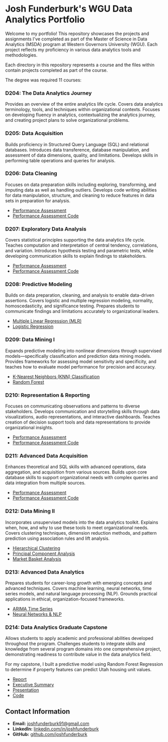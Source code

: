 # Josh Funderburk's WGU Data Analytics Portfolio

Welcome to my portfolio! This repository showcases the projects and assignments I've completed as part of the Master of Science in Data Analytics (MSDA) program at Western Governors University (WGU). Each project reflects my proficiency in various data analytics tools and methodologies.

Each directory in this repository represents a course and the files within contain projects completed as part of the course.

The degree was required 11 courses:

### D204: The Data Analytics Journey
Provides an overview of the entire analytics life cycle. Covers data analytics terminology, tools, and techniques within organizational contexts. Focuses on developing fluency in analytics, contextualizing the analytics journey, and creating project plans to solve organizational problems.


### D205: Data Acquisition
Builds proficiency in Structured Query Language (SQL) and relational databases. Introduces data transference, database manipulation, and assessment of data dimensions, quality, and limitations. Develops skills in performing table operations and queries for analysis.


### D206: Data Cleaning
Focuses on data preparation skills including exploring, transforming, and imputing data as well as handling outliers. Develops code writing abilities for data manipulation, structure, and cleaning to reduce features in data sets in preparation for analysis.
- [Performance Assessment](https://github.com/joshfunderburk/wgu-portfolio/blob/main/D206%20-%20Data%20Cleaning/Data%20Cleaning%20-%20Performance%20Assessment.pdf)
- [Performance Assessment Code](https://github.com/joshfunderburk/wgu-portfolio/blob/main/D206%20-%20Data%20Cleaning/Data%20Cleaning%20-%20Performance%20Assessment%20-%20Code.ipynb)


### D207: Exploratory Data Analysis
Covers statistical principles supporting the data analytics life cycle. Teaches computation and interpretation of central tendency, correlations, and variation. Introduces hypothesis testing and parametric tests, while developing communication skills to explain findings to stakeholders.
- [Performance Assessment](https://github.com/joshfunderburk/wgu-portfolio/blob/main/D207%20-%20Exploratory%20Data%20Analysis/Exploratory%20Data%20Analysis%20-%20Performance%20Assessment.pdf)
- [Performance Assessment Code](https://github.com/joshfunderburk/wgu-portfolio/blob/main/D207%20-%20Exploratory%20Data%20Analysis/Exploratory%20Data%20Analysis%20-%20Performance%20Assessment%20-%20Code.pdf)


### D208: Predictive Modeling
Builds on data preparation, cleaning, and analysis to enable data-driven assertions. Covers logistic and multiple regression modeling, normality, homoscedasticity, and significance testing. Prepares students to communicate findings and limitations accurately to organizational leaders.
- [Multiple Linear Regression (MLR)](https://github.com/joshfunderburk/wgu-portfolio/blob/main/D208%20-%20Predictive%20Modeling/Multiple%20Linear%20Regression%20(MLR).ipynb)
- [Logistic Regression](https://github.com/joshfunderburk/wgu-portfolio/blob/main/D208%20-%20Predictive%20Modeling/Logistic%20Regression.ipynb)


### D209: Data Mining I
Expands predictive modeling into nonlinear dimensions through supervised models—specifically classification and prediction data mining models. Provides frameworks for assessing model sensitivity and specificity, and teaches how to evaluate model performance for precision and accuracy.
- [K-Nearest Neighbors (KNN) Classification](https://github.com/joshfunderburk/wgu-portfolio/blob/main/D209%20-%20Data%20Mining%20I/K-Nearest%20Neighbors%20(KNN).ipynb)
- [Random Forest](https://github.com/joshfunderburk/wgu-portfolio/blob/main/D209%20-%20Data%20Mining%20I/Random%20Forest.ipynb)

### D210: Representation & Reporting
Focuses on communicating observations and patterns to diverse stakeholders. Develops communication and storytelling skills through data visualizations, audio representations, and interactive dashboards. Teaches creation of decision support tools and data representations to provide organizational insights.
- [Performance Assessment](https://github.com/joshfunderburk/wgu-portfolio/blob/main/D210%20-%20Representation%20and%20Reporting/Representation%20and%20Reporting%20-%20Performance%20Assessment.pdf)
- [Performance Assessment Code](https://github.com/joshfunderburk/wgu-portfolio/blob/main/D210%20-%20Representation%20and%20Reporting/Representation%20and%20Reporting%20-%20Performance%20Assessment%20-%20Code.ipynb)
 

### D211: Advanced Data Acquisition
Enhances theoretical and SQL skills with advanced operations, data aggregation, and acquisition from various sources. Builds upon core database skills to support organizational needs with complex queries and data integration from multiple sources.
- [Performance Assessment](https://github.com/joshfunderburk/wgu-portfolio/blob/main/D211%20-%20Advanced%20Data%20Acquisition/Advanced%20Data%20Acquisition%20-%20Performance%20Assessment.pdf)
- [Performance Assessment Code](https://github.com/joshfunderburk/wgu-portfolio/blob/main/D211%20-%20Advanced%20Data%20Acquisition/Advanced%20Data%20Acquisition%20SQL.sql)


### D212: Data Mining II
Incorporates unsupervised models into the data analytics toolkit. Explains when, how, and why to use these tools to meet organizational needs. Covers clustering techniques, dimension reduction methods, and pattern prediction using association rules and lift analysis.
- [Hierarchical Clustering](https://github.com/joshfunderburk/wgu-portfolio/blob/main/D212%20-%20Data%20Mining%20II/Hierarchical%20Clustering.ipynb)
- [Principal Component Analysis](https://github.com/joshfunderburk/wgu-portfolio/blob/main/D212%20-%20Data%20Mining%20II/Principal%20Component%20Analysis.ipynb)
- [Market Basket Analysis](https://github.com/joshfunderburk/wgu-portfolio/blob/main/D212%20-%20Data%20Mining%20II/Market%20Basket%20Analysis.ipynb)


### D213: Advanced Data Analytics
Prepares students for career-long growth with emerging concepts and advanced techniques. Covers machine learning, neural networks, time series models, and natural language processing (NLP). Grounds practical applications in ethical, organization-focused frameworks.
- [ARIMA Time Series](https://github.com/joshfunderburk/wgu-portfolio/blob/main/D213%20-%20Advanced%20Data%20Analytics/ARIMA.ipynb)
- [Neural Networks & NLP](https://github.com/joshfunderburk/wgu-portfolio/blob/main/D213%20-%20Advanced%20Data%20Analytics/Neural%20Networks%20(RNN-LSTM)%20%26%20NLP.ipynb)


### D214: Data Analytics Graduate Capstone
Allows students to apply academic and professional abilities developed throughout the program. Challenges students to integrate skills and knowledge from several program domains into one comprehensive project, demonstrating readiness to contribute value in the data analytics field.

For my capstone, I built a predictive model using Random Forest Regression to determine if property features can predict Utah housing unit values.

- [Report](https://github.com/joshfunderburk/wgu-portfolio/blob/main/D214%20-%20Capstone/Report%20-%20Predictive%20Model%20for%20Utah%20Housing%20Values.pdf)
- [Executive Summary](https://github.com/joshfunderburk/wgu-portfolio/blob/main/D214%20-%20Capstone/Executive%20Summary%20-%20Predictive%20Model%20for%20Utah%20Housing%20Values.pdf)
- [Presentation](https://github.com/joshfunderburk/wgu-portfolio/blob/main/D214%20-%20Capstone/Presentation%20-%20Predictive%20Model%20for%20Utah%20Housing%20Values.pdf)
- [Code](https://github.com/joshfunderburk/wgu-portfolio/blob/main/D214%20-%20Capstone/Predictive%20Model%20for%20Utah%20Housing%20Values%20-%20Code.ipynb)


## Contact Information

- **Email:** [joshfunderburk91@gmail.com](mailto:joshfunderburk91@gmail.com)
- **LinkedIn:** [linkedin.com/in/joshfunderburk](https://www.linkedin.com/in/joshfunderburk)
- **GitHub:** [github.com/joshfunderburk](https://github.com/joshfunderburk)
